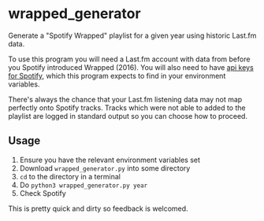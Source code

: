 # wrapped_generator
Generate a "Spotify Wrapped" playlist for a given year using historic Last.fm data.

To use this program you will need a Last.fm account with data from before you Spotify introduced Wrapped (2016). You will also need to have [api keys for Spotify](https://developer.spotify.com/dashboard/applications), which this program expects to find in your environment variables.

There's always the chance that your Last.fm listening data may not map perfectly onto Spotify tracks. Tracks which were not able to added to the playlist are logged in standard output so you can choose how to proceed.

## Usage
1. Ensure you have the relevant environment variables set
2. Download `wrapped_generator.py` into some directory
3. `cd` to the directory in a terminal
4. Do `python3 wrapped_generator.py year`
5. Check Spotify

This is pretty quick and dirty so feedback is welcomed.
